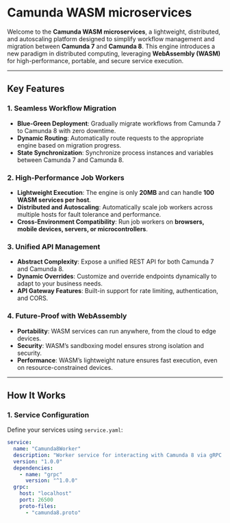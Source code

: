 # Camunda WASM microservices

Welcome to the **Camunda WASM microservices**, a lightweight, distributed, and autoscaling platform designed to simplify workflow management and migration between **Camunda 7** and **Camunda 8**. This engine introduces a new paradigm in distributed computing, leveraging **WebAssembly (WASM)** for high-performance, portable, and secure service execution.

---

## Key Features

### 1. **Seamless Workflow Migration**
- **Blue-Green Deployment**: Gradually migrate workflows from Camunda 7 to Camunda 8 with zero downtime.
- **Dynamic Routing**: Automatically route requests to the appropriate engine based on migration progress.
- **State Synchronization**: Synchronize process instances and variables between Camunda 7 and Camunda 8.

### 2. **High-Performance Job Workers**
- **Lightweight Execution**: The engine is only **20MB** and can handle **100 WASM services per host**.
- **Distributed and Autoscaling**: Automatically scale job workers across multiple hosts for fault tolerance and performance.
- **Cross-Environment Compatibility**: Run job workers on **browsers, mobile devices, servers, or microcontrollers**.

### 3. **Unified API Management**
- **Abstract Complexity**: Expose a unified REST API for both Camunda 7 and Camunda 8.
- **Dynamic Overrides**: Customize and override endpoints dynamically to adapt to your business needs.
- **API Gateway Features**: Built-in support for rate limiting, authentication, and CORS.

### 4. **Future-Proof with WebAssembly**
- **Portability**: WASM services can run anywhere, from the cloud to edge devices.
- **Security**: WASM’s sandboxing model ensures strong isolation and security.
- **Performance**: WASM’s lightweight nature ensures fast execution, even on resource-constrained devices.

---

## How It Works

### 1. Service Configuration
Define your services using `service.yaml`:
```yaml
service:
  name: "Camunda8Worker"
  description: "Worker service for interacting with Camunda 8 via gRPC API"
  version: "1.0.0"
  dependencies:
    - name: "grpc"
      version: "^1.0.0"
  grpc:
    host: "localhost"
    port: 26500
    proto-files:
      - "camunda8.proto"
